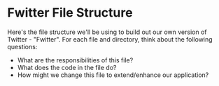 # Fwitter File Structure

Here's the file structure we'll be using to build out our own version of Twitter - "Fwitter". 
For each file and directory, think about the following questions:

+ What are the responsibilities of this file?
+ What does the code in the file do?
+ How might we change this file to extend/enhance our application?
